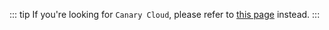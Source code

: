 ::: tip
If you're looking for `Canary Cloud`, please refer to [this page](/docs/cloud/intro) instead.
:::
